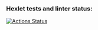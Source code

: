 ### Hexlet tests and linter status:
[![Actions Status](https://github.com/MaximPronto/frontend-project-44/actions/workflows/hexlet-check.yml/badge.svg)](https://github.com/MaximPronto/frontend-project-44/actions)